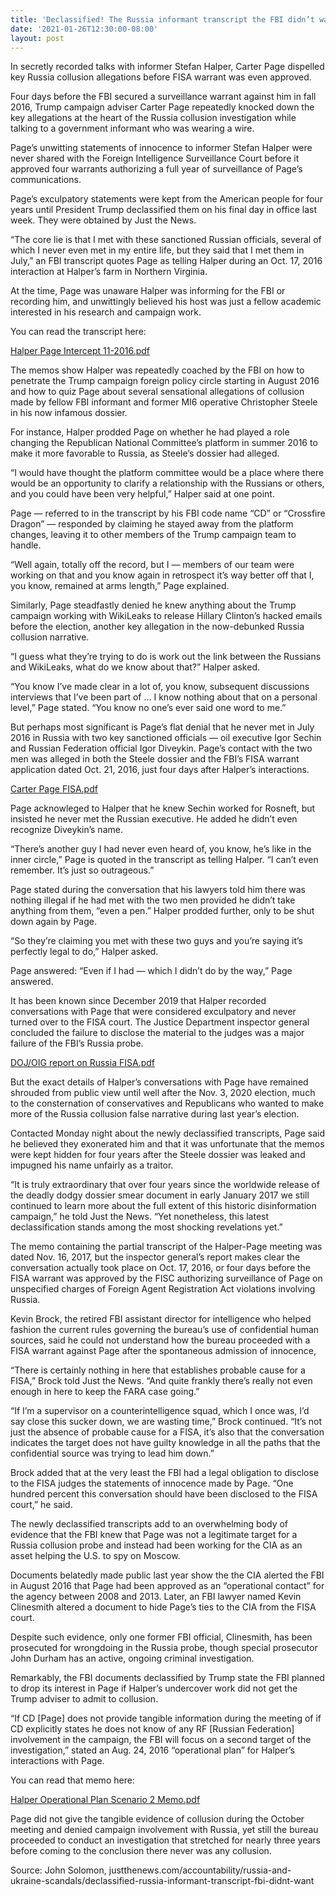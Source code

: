 ```yaml
---
title: 'Declassified! The Russia informant transcript the FBI didn’t want Americans to see'
date: '2021-01-26T12:30:00-08:00'
layout: post
---
```


In secretly recorded talks with informer Stefan Halper, Carter Page dispelled key Russia collusion allegations before FISA warrant was even approved.

Four days before the FBI secured a surveillance warrant against him in fall 2016, Trump campaign adviser Carter Page repeatedly knocked down the key allegations at the heart of the Russia collusion investigation while talking to a government informant who was wearing a wire.

Page’s unwitting statements of innocence to informer Stefan Halper were never shared with the Foreign Intelligence Surveillance Court before it approved four warrants authorizing a full year of surveillance of Page’s communications.

Page’s exculpatory statements were kept from the American people for four years until President Trump declassified them on his final day in office last week. They were obtained by Just the News.

“The core lie is that I met with these sanctioned Russian officials, several of which I never even met in my entire life, but they said that I met them in July,” an FBI transcript quotes Page as telling Halper during an Oct. 17, 2016 interaction at Halper’s farm in Northern Virginia.

At the time, Page was unaware Halper was informing for the FBI or recording him, and unwittingly believed his host was just a fellow academic interested in his research and campaign work.

You can read the transcript here:

[Halper Page Intercept 11-2016.pdf](https://justthenews.com/sites/default/files/2021-01/HalperPageIntercept11-2016.pdf)

The memos show Halper was repeatedly coached by the FBI on how to penetrate the Trump campaign foreign policy circle starting in August 2016 and how to quiz Page about several sensational allegations of collusion made by fellow FBI informant and former MI6 operative Christopher Steele in his now infamous dossier.

For instance, Halper prodded Page on whether he had played a role changing the Republican National Committee’s platform in summer 2016 to make it more favorable to Russia, as Steele’s dossier had alleged.

“I would have thought the platform committee would be a place where there would be an opportunity to clarify a relationship with the Russians or others, and you could have been very helpful,” Halper said at one point.

Page — referred to in the transcript by his FBI code name “CD” or “Crossfire Dragon” — responded by claiming he stayed away from the platform changes, leaving it to other members of the Trump campaign team to handle.

“Well again, totally off the record, but I — members of our team were working on that and you know again in retrospect it’s way better off that I, you know, remained at arms length,” Page explained.

Similarly, Page steadfastly denied he knew anything about the Trump campaign working with WikiLeaks to release Hillary Clinton’s hacked emails before the election, another key allegation in the now-debunked Russia collusion narrative.

“I guess what they’re trying to do is work out the link between the Russians and WikiLeaks, what do we know about that?” Halper asked.

“You know I’ve made clear in a lot of, you know, subsequent discussions interviews that I’ve been part of … I know nothing about that on a personal level,” Page stated. “You know no one’s ever said one word to me.”

But perhaps most significant is Page’s flat denial that he never met in July 2016 in Russia with two key sanctioned officials — oil executive Igor Sechin and Russian Federation official Igor Diveykin. Page’s contact with the two men was alleged in both the Steele dossier and the FBI’s FISA warrant application dated Oct. 21, 2016, just four days after Halper’s interactions.

[Carter Page FISA.pdf](https://justthenews.com/sites/default/files/2020-12/CarterPageFISA.pdf)

Page acknowleged to Halper that he knew Sechin worked for Rosneft, but insisted he never met the Russian executive. He added he didn’t even recognize Diveykin’s name.

“There’s another guy I had never even heard of, you know, he’s like in the inner circle,” Page is quoted in the transcript as telling Halper. “I can’t even remember. It’s just so outrageous.”

Page stated during the conversation that his lawyers told him there was nothing illegal if he had met with the two men provided he didn’t take anything from them, “even a pen.” Halper prodded further, only to be shut down again by Page.

“So they’re claiming you met with these two guys and you’re saying it’s perfectly legal to do,” Halper asked.

Page answered: “Even if I had — which I didn’t do by the way,” Page answered.

It has been known since December 2019 that Halper recorded conversations with Page that were considered exculpatory and never turned over to the FISA court. The Justice Department inspector general concluded the failure to disclose the material to the judges was a major failure of the FBI’s Russia probe.

[DOJ/OIG report on Russia FISA.pdf](<https://justthenews.com/sites/default/files/2020-03/DOJOIG report on Russia FISA.pdf>)

But the exact details of Halper’s conversations with Page have remained shrouded from public view until well after the Nov. 3, 2020 election, much to the consternation of conservatives and Republicans who wanted to make more of the Russia collusion false narrative during last year’s election.

Contacted Monday night about the newly declassified transcripts, Page said he believed they exonerated him and that it was unfortunate that the memos were kept hidden for four years after the Steele dossier was leaked and impugned his name unfairly as a traitor.

“It is truly extraordinary that over four years since the worldwide release of the deadly dodgy dossier smear document in early January 2017 we still continued to learn more about the full extent of this historic disinformation campaign,” he told Just the News. “Yet nonetheless, this latest declassification stands among the most shocking revelations yet.”

The memo containing the partial transcript of the Halper-Page meeting was dated Nov. 16, 2017, but the inspector general’s report makes clear the conversation actually took place on Oct. 17, 2016, or four days before the FISA warrant was approved by the FISC authorizing surveillance of Page on unspecified charges of Foreign Agent Registration Act violations involving Russia.

Kevin Brock, the retired FBI assistant director for intelligence who helped fashion the current rules governing the bureau’s use of confidential human sources, said he could not understand how the bureau proceeded with a FISA warrant against Page after the spontaneous admission of innocence,

“There is certainly nothing in here that establishes probable cause for a FISA,” Brock told Just the News. “And quite frankly there’s really not even enough in here to keep the FARA case going.”

“If I’m a supervisor on a counterintelligence squad, which I once was, I’d say close this sucker down, we are wasting time,” Brock continued. “It’s not just the absence of probable cause for a FISA, it’s also that the conversation indicates the target does not have guilty knowledge in all the paths that the confidential source was trying to lead him down.”

Brock added that at the very least the FBI had a legal obligation to disclose to the FISA judges the statements of innocence made by Page. “One hundred percent this conversation should have been disclosed to the FISA court,” he said.

The newly declassified transcripts add to an overwhelming body of evidence that the FBI knew that Page was not a legitimate target for a Russia collusion probe and instead had been working for the CIA as an asset helping the U.S. to spy on Moscow.

Documents belatedly made public last year show the the CIA alerted the FBI in August 2016 that Page had been approved as an “operational contact” for the agency between 2008 and 2013. Later, an FBI lawyer named Kevin Clinesmith altered a document to hide Page’s ties to the CIA from the FISA court.

Despite such evidence, only one former FBI official, Clinesmith, has been prosecuted for wrongdoing in the Russia probe, though special prosecutor John Durham has an active, ongoing criminal investigation.

Remarkably, the FBI documents declassified by Trump state the FBI planned to drop its interest in Page if Halper’s undercover work did not get the Trump adviser to admit to collusion.

“If CD \[Page\] does not provide tangible information during the meeting of if CD explicitly states he does not know of any RF \[Russian Federation\] involvement in the campaign, the FBI will focus on a second target of the investigation,” stated an Aug. 24, 2016 “operational plan” for Halper’s interactions with Page.

You can read that memo here:

[Halper Operational Plan Scenario 2 Memo.pdf](https://justthenews.com/sites/default/files/2021-01/HalperOperationalPlanScenario2Memo.pdf)

Page did not give the tangible evidence of collusion during the October meeting and denied campaign involvement with Russia, yet still the bureau proceeded to conduct an investigation that stretched for nearly three years before coming to the conclusion there never was any collusion.

Source: John Solomon, justthenews.com/accountability/russia-and-ukraine-scandals/declassified-russia-informant-transcript-fbi-didnt-want
